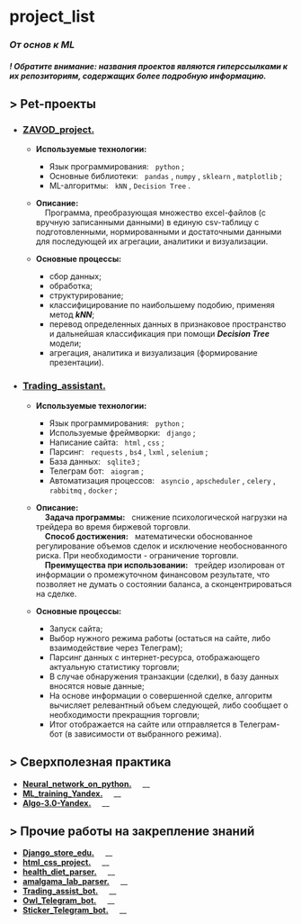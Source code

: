# project_list
### _От основ к ML_

#### _! Обратите внимание: названия проектов являются гиперссылками к их репозиториям, содержащих более подробную информацию._

## **> Pet-проекты**
- ### [**ZAVOD_project.**](https://github.com/primera7790/ZAVOD_project/tree/master/zavod) &nbsp; &nbsp;
  
  - **Используемые технологии:**
    - Язык программирования: &nbsp; `python` ;
    - Основные библиотеки: &nbsp; `pandas` , `numpy` , `sklearn` , `matplotlib` ;
    - ML-алгоритмы: &nbsp; `kNN` , `Decision Tree` .

  - **Описание:**<br> &nbsp; &nbsp; Программа, преобразующая множество excel-файлов (с вручную записанными данными) в единую csv-таблицу с подготовленными, нормированными и достаточными данными для последующей их агрегации, аналитики и визуализации.
  
  - **Основные процессы:**
    - сбор данных;
    - обработка;
    - структурирование;
    - классифицирование по наибольшему подобию, применяя метод ___kNN___;
    - перевод определенных данных в признаковое пространство и дальнейшая классификация при помощи ___Decision Tree___ модели;
    - агрегация, аналитика и визуализация (формирование презентации).
      
- ### [**Trading_assistant.**](https://github.com/primera7790/Trading_assistant) &nbsp; &nbsp;

  - **Используемые технологии:**
    - Язык программирования: &nbsp; `python` ;
    - Используемые фреймворки: &nbsp; `django` ;
    - Написание сайта: &nbsp; `html` , `css` ;
    - Парсинг: &nbsp; `requests` , `bs4` , `lxml` , `selenium` ;
    - База данных: &nbsp; `sqlite3` ;
    - Телеграм бот: &nbsp; `aiogram` ;
    - Автоматизация процессов: &nbsp; `asyncio` , `apscheduler` , `celery` , `rabbitmq` , `docker` ;
    
  - **Описание:**<br> &nbsp; &nbsp; __Задача программы:__ &nbsp; снижение психологической нагрузки на трейдера во время биржевой торговли.<br>
  &nbsp; &nbsp; __Способ достижения:__ &nbsp; математически обоснованное регулирование объемов сделок и исключение необоснованного риска. При необходимости - ограничение торговли.<br>
  &nbsp; &nbsp; __Преимущества при использовании:__ &nbsp; трейдер изолирован от информации о промежуточном финансовом результате, что позволяет не думать о состоянии баланса, а сконцентрироваться на сделке.
  
  - **Основные процессы:**
    - Запуск сайта;
    - Выбор нужного режима работы (остаться на сайте, либо взаимодействие через Телеграм);
    - Парсинг данных с интернет-ресурса, отображающего актуальную статистику торговли;
    - В случае обнаружения транзакции (сделки), в базу данных вносятся новые данные;
    - На основе информации о совершенной сделке, алгоритм вычисляет релевантный объем следующей, либо сообщает о необходимости прекращния торговли;
    - Итог отображается на сайте или отправляется в Телеграм-бот (в зависимости от выбранного режима).

## **> Сверхполезная практика**
- [**Neural_network_on_python.**](https://github.com/primera7790/Neural_network_on_python) &nbsp; &nbsp; __
- [**ML_training_Yandex.**](https://github.com/primera7790/ML_training_Yandex) &nbsp; &nbsp; __
- [**Algo-3.0-Yandex.**](https://github.com/primera7790/Algo-3.0-Yandex) &nbsp; &nbsp; __
  
## **> Прочие работы на закрепление знаний**
- [**Django_store_edu.**](https://github.com/primera7790/Django_store_edu) &nbsp; &nbsp; __
- [**html_css_project.**](https://github.com/primera7790/html_css_project) &nbsp; &nbsp; __
- [**health_diet_parser.**](https://github.com/primera7790/health_diet_parser) &nbsp; &nbsp; __
- [**amalgama_lab_parser.**](https://github.com/primera7790/amalgama_lab_parser) &nbsp; &nbsp; __
- [**Trading_assist_bot.**](https://github.com/primera7790/Trading_assist_bot) &nbsp; &nbsp; __
- [**Owl_Telegram_bot.**](https://github.com/primera7790/Owl_Telegram_bot) &nbsp; &nbsp; __
- [**Sticker_Telegram_bot.**](https://github.com/primera7790/Sticker_Telegram_bot) &nbsp; &nbsp; __
